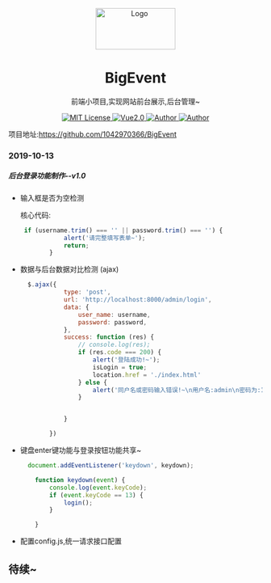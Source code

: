 <p align="center"><img src="http://md.hao2.top/img/logo.png"
        alt="Logo" width="158" height="82" style="max-width: 100%;"></p>
<h1 align="center">BigEvent</h1>
<p align="center">前端小项目,实现网站前台展示,后台管理~</p>
<p align="center">
    <a href="https://github.com/1042970366/">
        <img src="https://img.shields.io/badge/技术栈-HTML-green" alt="MIT License" />
    </a>
    <a href="https://vuejs.org/">
        <img src="https://img.shields.io/badge/技术栈-CSS-green" alt="Vue2.0">
    </a>
    <a href="https://github.com/1042970366/">
        <img src="https://img.shields.io/badge/技术栈-JS/JQuery/Ajax-blueviolet" alt="Author">
    </a>
    <a href="https://github.com/1042970366/">
        <img src="https://img.shields.io/badge/Author-Tmier-blueviolet" alt="Author">
    </a>
</p>


项目地址:https://github.com/1042970366/BigEvent

### 2019-10-13

##### **后台登录功能制作--v1.0**

- 输入框是否为空检测 

  核心代码:

  ```js
   if (username.trim() === '' || password.trim() === '') {
              alert('请完整填写表单~');
              return;
          }
  ```

  

- 数据与后台数据对比检测 (ajax)

  ```js
  	$.ajax({
              type: 'post',
              url: 'http://localhost:8000/admin/login',
              data: {
                  user_name: username,
                  password: password,
              },
              success: function (res) {
                  // console.log(res);
                  if (res.code === 200) {
                      alert('登陆成功!~');
                      isLogin = true;
                      location.href = './index.html'
                  } else {
                      alert('同户名或密码输入错误!~\n用户名:admin\n密码为:123456');
                  }
  
  
              }
  
          })
  ```

  

- 键盘enter键功能与登录按钮功能共享~

  ```js
  	document.addEventListener('keydown', keydown);
  
      function keydown(event) {
          console.log(event.keyCode);
          if (event.keyCode == 13) {
              login();
          }
  
      }
  ```

- 配置config.js,统一请求接口配置

## 待续~

